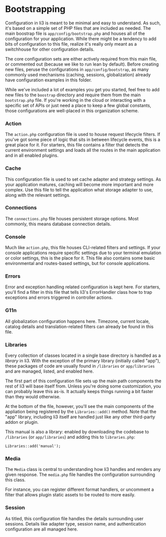 # Bootstrapping

Configuration in li3 is meant to be minimal and easy to understand. As such, it's based on a simple set of PHP files that are included as needed. The main boostrap file is `app/config/bootstrap.php` and houses all of the configuration for your application. While there might be a tendency to add bits of configuration to this file, realize it's really only meant as a switchhouse for other configuration details.

The core configuration sets are either actively required from this main file, or commented out (because we like to run lean by default). Before creating new files, peruse the configurations in `app/config/bootstrap`, as many commonly used mechanisms (caching, sessions, globalization) already have configuration examples in this folder. 

While we've included a lot of examples you get you started, feel free to add new files to the `boostrap` directory and require them from the main `bootstrap.php` file. If you're working in the cloud or interacting with a specific set of APIs or just need a place to keep a few global constants, those configurations are well-placed in this organization scheme.

### Action

The `action.php` configuration file is used to house request lifecycle filters. If you've got some piece of logic that sits in between lifecycle events, this is a great place for it. For starters, this file contains a filter that detects the current environment settings and loads all the routes in the main application and in all enabled plugins.

### Cache

This configuration file is used to set cache adapter and strategy settings. As your application matures, caching will become more important and more complex. Use this file to tell the application what storage adapter to use, along with the relevant settings. 

### Connections

The `connections.php` file houses persistent storage options. Most commonly, this means database connection details. 

### Console

Much like `action.php`, this file houses CLI-related filters and settings. If your console applications require specific settings due to your terminal emulation or color settings, this is the place for it. This file also contains some basic environmental and routes-based settings, but for console applications.

### Errors

Error and exception handling related configuration is kept here. For starters, you'll find a filter in this file that tells li3's ErrorHandler class how to trap exceptions and errors triggered in controller actions.

### G11n

All globalization configuration happens here. Timezone, current locale, catalog details and translation-related filters can already be found in this file. 

### Libraries

Every collection of classes located in a single base directory is handled as a _library_ in li3. With the exception of the primary library (initially called "app"), these packages of code are usually found in `/libraries` or `app/libraries` and are managed, listed, and enabled here.

The first part of this configuration file sets up the main path components the rest of li3 will base itself from. Unless you're doing some customization, you can probably leave this as-is. It actually keeps things running a bit faster than they would otherwise. 

At the bottom of the file, however, you'll see the main components of the appliation being registered by the `Libraries::add()` method. Note that the "app" library, including li3 itself are handled just like any other third-party addon or plugin.

This manual is also a library: enabled by downloading the codebase to `/libraries` (or `app/libraries`) and adding this to `libraries.php`:

```
Libraries::add('manual');
```

### Media

The `Media` class is central to understanding how li3 handles and renders any given response. The `media.php` file handles the configuration surrounding this class. 

For instance, you can register different format handlers, or uncomment a filter that allows plugin static assets to be routed to more easily.

### Session

As titled, this configuration file handles the details surrounding user sessions. Details like adapter type, session name, and authentication configuration are all managed here.
